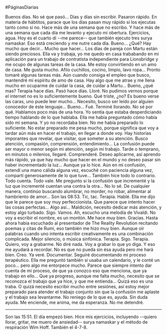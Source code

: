 #PáginasDiarias 

Buenos días. No sé que pasó... Días y días sin escribir. Pasaron rápido. En materia de hábtitos, parace que los días pasan muy rápido si los ejecutas tanto como si no. Hace más de una semana que no escribo. Y hace más de una semana que cada día me levanto y ejecuto mi obertura. Ejercicios, agua. Hoy es el cuarto dí --me parece-- que también ejecuto tres surya namaskar. Eso está creciendo y me nutre cada día. Bueno... ¿Qué? Hay mucho que decir... Mucho que hacer... Los días de pareja con Martu están siendo preciosos. Ella va y trabaja, yo me quedo en casa trababando en mi aplicación para un trabajo de contratista independiente para Lionsbridge y me ocupo de algunas tareas de la casa. Me estoy convirtiendo en un amo de casa. Me gusta mucho. Afilo cuchillos, cocino, limpio, lavo ropa... Pronto tomaré algunas tareas más. Aún cuando consiga el empleo que busco, mantendré mi espíritu de amo de casa. Hay algo que me atrae y me llena mucho en ocuparme de cuidar la casa, de cuidar a Martu... Bueno, ¿qué mas? Terapia hace días. Pasó hace días. Lloré. No pudimos vernos porque el internet no es lo suficientemente bueno. Qué triste, ¿no? Es bueno verse las caras, uno puede leer mucho... Necesito, busco ser leído por alguien conocedor de éste lenguaje... Bueno... Fué. Terminé llorando. No sé por qué. Hablamos poco más de una hora. Yo sentía que estaba desperdiciando tiempo hablando de lo que hablaba. Ella me había preguntado cómo había sido mi semana. Y yo no recordaba bien. No me había preparado lo suficiente. No estar preparado me pesa mucho, porque significa que voy a tardar aún más en hacer el trabajo, en llegar a donde voy. Hay historias imporantes que revelar, que visitar, que someter a su atención. Busco atención, compasión, comprensión, entendimiento... La confusión puede ser mayor o menor según mi atención, según mi trabajo. Tarde o temprano, en minutos o milenios, llegaré. Comprenderé. Deseo aplicarme, así aprendo más rápido, ya que hay mucho que hacer en el mundo y no deseo pasar sin haber incrementado la luz... Aunque ya lo hice. Aún en mi confusión, extendí una mano cálida alguna vez, escuché con paciencia alguna vez, compartí generosamente de lo que tuve... También hice todo lo contrario. Todo cuenta. Todo vale. Me pregunto si la confusión que incrementé y la luz que incrementé cuentan una contra la otra... No lo sé. De cualquier manera, continúo buscando alumbrar, no morder, no robar, alimentar al hambriento de amor... Son las 08:53. Tic, tac. Terapia. Hablé. Ella me dijo que le parece que soy muy perfeccionista. Que parece que intento hacer las cosas perfectas... Algo así... Maldición, necesito dedicar más atención, y estoy algo turbado. Sigo. Vamos. Ah, escucho una melodía de Vivaldi. No voy a escribir el nombre, es un montón. Me hace muy bien. Gracias. Hasta ahora había escuchado al presentador de The Reality Revolution recitando poemas y citas de Rumi, eso también me hizo muy bien. Aunque oír palabras cuando uno intenta escribir creativamente es una combinación complicada. Mejor silencio, o música sinfónica. Terapia. Sigo. Terapia. Quiero, voy a grabarme. No diré nada. Voy a grabar lo que yo diga. Y eso me ayudará a recordar. No es que no pueda sin ésa ayuda pero me hará bien. Creo. Ya veré. Documentar. Seguiré documentando mi proceso terapéutico. Ella me preguntó también si usaba un calendario, y le conté un poco... pero algo me entorpece mucho. Parece que siempre intento dar cuenta de mi proceso, de que ya conozco eso que menciona, que ya trabajo en ello... Que ya progreso, aunque me falta mucho, necesito que se reconozca el trabajo que ya hice, y que me entienda... Quizá eso es una traba. O quizá necesito escribir mucho entre sesiónes, así estoy mejor preparado para atender el trabajo conjunto sin que la confusión me aplaste y el trabajo sea levantarme. No reniego de lo que es, ayuda. Sin duda ayuda. Me enciende, me anima, me da esperanza. No me detendré. 

---
Son las 15:51. El día empezó bien. Hice mis ejercicios, incluyendo --quiero llorar, gritar, me muero de ansiedad-- surya namaskar y el método de respiración Wim Hoff. También el 4-7-8.